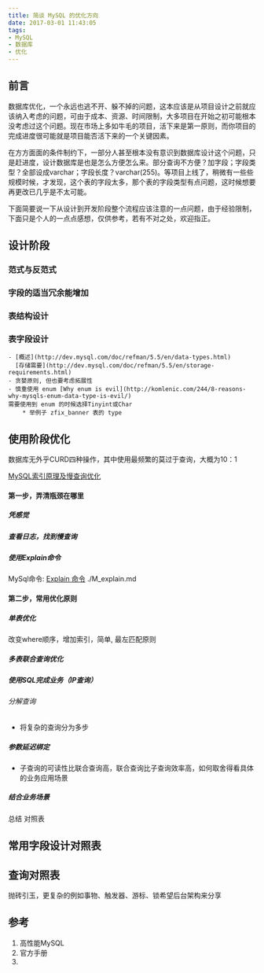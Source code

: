 ```yaml
---
title: 简谈 MySQL 的优化方向
date: 2017-03-01 11:43:05
tags:
- MySQL
- 数据库
- 优化
---
```

## 前言
数据库优化，一个永远也逃不开、躲不掉的问题，这本应该是从项目设计之前就应该纳入考虑的问题，可由于成本、资源、时间限制，大多项目在开始之初可能根本没考虑过这个问题。现在市场上多如牛毛的项目，活下来是第一原则，而你项目的完成进度很可能就是项目能否活下来的一个关键因素。

在方方面面的条件制约下，一部分人甚至根本没有意识到数据库设计这个问题，只是赶进度，设计数据库是也是怎么方便怎么来。部分查询不方便？加字段；字段类型？全部设成varchar；字段长度？varchar(255)。等项目上线了，稍微有一些些规模时候，才发现，这个表的字段太多，那个表的字段类型有点问题，这时候想要再更改已几乎是不太可能。

下面简要说一下从设计到开发阶段整个流程应该注意的一点问题，由于经验限制，下面只是个人的一点点感想，仅供参考，若有不对之处，欢迎指正。

## 设计阶段
### 范式与反范式

### 字段的适当冗余能增加
### 表结构设计
### 表字段设计
    - [概述](http://dev.mysql.com/doc/refman/5.5/en/data-types.html)
      [存储需要](http://dev.mysql.com/doc/refman/5.5/en/storage-requirements.html)
    - 贪婪原则, 但也要考虑拓展性
    - 慎重使用 enum [Why enum is evil](http://komlenic.com/244/8-reasons-why-mysqls-enum-data-type-is-evil/)
    需要使用到 enum 的时候选择Tinyint或Char
        * 举例子 zfix_banner 表的 type

## 使用阶段优化
数据库无外乎CURD四种操作，其中使用最频繁的莫过于查询，大概为10：1

[MySQL索引原理及慢查询优化](http://tech.meituan.com/mysql-index.html)

#### 第一步，弄清瓶颈在哪里

##### 凭感觉
##### 查看日志，找到慢查询

##### 使用Explain命令
MySql命令: [Explain 命令](http://dev.mysql.com/doc/refman/5.5/en/explain-output.html)
./M_explain.md

#### 第二步，常用优化原则

##### 单表优化
改变where顺序，增加索引，简单, 最左匹配原则

##### 多表联合查询优化

##### 使用SQL完成业务（IP查询）

###### 分解查询

* 将复杂的查询分为多步

##### 参数延迟绑定

* 子查询的可读性比联合查询高，联合查询比子查询效率高，如何取舍得看具体的业务应用场景

##### 结合业务场景

总结 对照表

## 常用字段设计对照表
## 查询对照表

抛砖引玉，更复杂的例如事物、触发器、游标、锁希望后台架构来分享

## 参考 
1. 高性能MySQL
2. 官方手册
3. 
